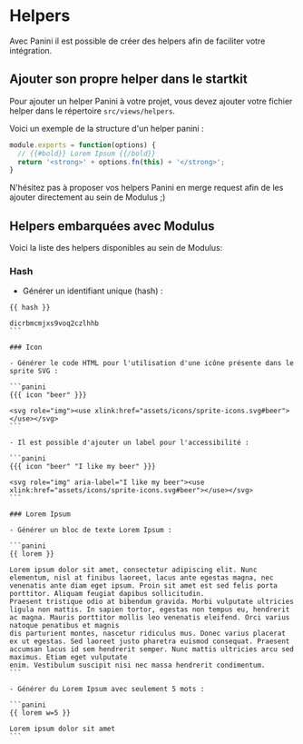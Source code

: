 # Helpers

Avec Panini il est possible de créer des helpers afin de faciliter votre intégration.

## Ajouter son propre helper dans le startkit

Pour ajouter un helper Panini à votre projet, vous devez ajouter votre fichier helper dans le répertoire `src/views/helpers`.

Voici un exemple de la structure d'un helper panini :

```javascript
module.exports = function(options) {
  // {{#bold}} Lorem Ipsum {{/bold}}
  return '<strong>' + options.fn(this) + '</strong>';
}
```

N'hésitez pas à proposer vos helpers Panini en merge request afin de les ajouter directement au sein de Modulus ;)

## Helpers embarquées avec Modulus

Voici la liste des helpers disponibles au sein de Modulus:

### Hash

- Générer un identifiant unique (hash) :

```panini
{{ hash }}
```

```output 
dicrbmcmjxs9voq2czlhhb
``` 

### Icon

- Générer le code HTML pour l'utilisation d'une icône présente dans le sprite SVG :

```panini
{{{ icon "beer" }}}
```

```output 
<svg role="img"><use xlink:href="assets/icons/sprite-icons.svg#beer"></use></svg>
``` 

- Il est possible d'ajouter un label pour l'accessibilité :

```panini
{{{ icon "beer" "I like my beer" }}}
```

```output 
<svg role="img" aria-label="I like my beer"><use xlink:href="assets/icons/sprite-icons.svg#beer"></use></svg>
``` 

### Lorem Ipsum

- Générer un bloc de texte Lorem Ipsum :

```panini
{{ lorem }}
```

```output 
Lorem ipsum dolor sit amet, consectetur adipiscing elit. Nunc elementum, nisl at finibus laoreet, lacus ante egestas magna, nec venenatis ante diam eget ipsum. Proin sit amet est sed felis porta porttitor. Aliquam feugiat dapibus sollicitudin.
Praesent tristique odio at bibendum gravida. Morbi vulputate ultricies ligula non mattis. In sapien tortor, egestas non tempus eu, hendrerit ac magna. Mauris porttitor mollis leo venenatis eleifend. Orci varius natoque penatibus et magnis
dis parturient montes, nascetur ridiculus mus. Donec varius placerat ex ut egestas. Sed laoreet justo pharetra euismod consequat. Praesent accumsan lacus id sem hendrerit semper. Nunc mattis ultricies arcu sed maximus. Etiam eget vulputate
enim. Vestibulum suscipit nisi nec massa hendrerit condimentum.
``` 

- Générer du Lorem Ipsum avec seulement 5 mots :

```panini
{{ lorem w=5 }}
```

```output 
Lorem ipsum dolor sit amet
``` 
